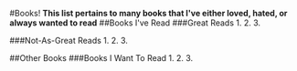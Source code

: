 #Books!
**This list pertains to many books that I've either loved, hated, or always wanted to read**
##Books I've Read
###Great Reads
1.
2.
3.

###Not-As-Great Reads
1.
2.
3.

##Other Books
###Books I Want To Read
1.
2.
3.

